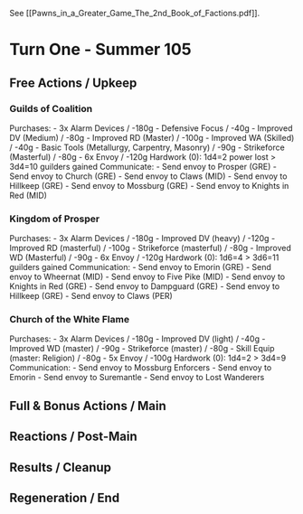 See [[Pawns_in_a_Greater_Game_The_2nd_Book_of_Factions.pdf]].
# Turn One - Summer 105
## Free Actions / Upkeep
### Guilds of Coalition
Purchases:
	- 3x Alarm Devices / -180g
	- Defensive Focus / -40g
	- Improved DV (Medium) / -80g
	- Improved RD (Master) / -100g
	- Improved WA (Skilled) / -40g
	- Basic Tools (Metallurgy, Carpentry, Masonry) / -90g
	- Strikeforce (Masterful) / -80g
	- 6x Envoy / -120g
Hardwork (0): 1d4=2 power lost > 3d4=10 guilders gained
Communicate:
	- Send envoy to Prosper (GRE)
	- Send envoy to Church (GRE)
	- Send envoy to Claws (MID)
	- Send envoy to Hillkeep (GRE)
	- Send envoy to Mossburg (GRE)
	- Send envoy to Knights in Red (MID)
### Kingdom of Prosper
Purchases:
	- 3x Alarm Devices / -180g
	- Improved DV (heavy) / -120g
	- Improved RD (masterful) / -100g
	- Strikeforce (masterful) / -80g
	- Improved WD (Masterful) / -90g
	- 6x Envoy / -120g
Hardwork (0): 1d6=4 > 3d6=11 guilders gained
Communication:
	- Send envoy to Emorin (GRE)
	- Send envoy to Wheernat (MID)
	- Send envoy to Five Pike (MID)
	- Send envoy to Knights in Red (GRE)
	- Send envoy to Dampguard (GRE)
	- Send envoy to Hillkeep (GRE)
	- Send envoy to Claws (PER)
### Church of the White Flame
Purchases:
	- 3x Alarm Devices / -180g
	- Improved DV (light) / -40g
	- Improved WD (master) / -90g
	- Strikeforce (master) / -80g
	- Skill Equip (master: Religion) / -80g
	- 5x Envoy / -100g
Hardwork (0): 1d4=2 > 3d4=9
Communication:
	- Send envoy to Mossburg Enforcers
	- Send envoy to Emorin
	- Send envoy to Suremantle
	- Send envoy to Lost Wanderers

## Full & Bonus Actions / Main
## Reactions / Post-Main
## Results / Cleanup
## Regeneration / End
